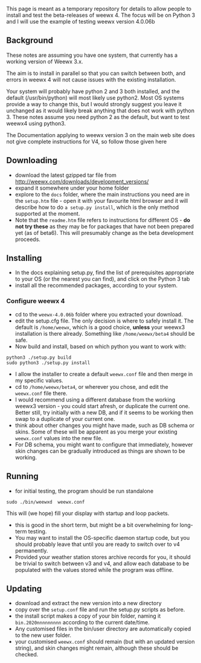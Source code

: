 
This page is meant as a temporary repository for details to allow people to install and test the beta-releases of weewx 4. The focus will be on Python 3 and I will use the example of testing weewx version 4.0.06b
## Background
These notes are assuming you have one system, that currently has a working version of Weewx 3.x.

The aim is to install in parallel so that you can switch between both, and errors in weewx 4 will not cause issues with the existing installation.

Your system will probably have python 2 and 3 both installed, and the default (/usr/bin/python) will most likely use python2. 
Most OS systems provide a way to change this, but I would strongly suggest you leave it unchanged as it would likely break anything that does not work with python 3. These notes assume you need python 2 as the default, but want to test weewx4 using python3.


The Documentation applying to weewx version 3 on the main web site does not give complete instructions for V4, so follow those given here

## Downloading
* download the latest gzipped tar file from http://weewx.com/downloads/development_versions/
* expand it somewhere under your home folder
* explore to the `docs` folder, where the main instructions you need are in the `setup.htm` file - open it with your favourite html browser and it will describe how to do `a setup.py install`, which is the only method supported at the moment.
* Note that the `readme.htm` file refers to instructions for different OS - **do not try these**  as they may be for packages that have not been prepared yet (as of beta6).  This will presumably change as the beta development proceeds.

## Installing
* In the docs explaining setup.py, find the list of prerequisites appropriate to your OS (or the nearest you can find), and click on the Python 3 tab
* install all the recommended packages, according to your system.
### Configure weewx 4
* cd to the `weewx-4.0.06b` folder where you extracted your download.
* edit the setup.cfg file. The only decision is where to safely install it.  The default is `/home/weewx`, which is a good choice, **unless** your weewx3 installation is there already. Something like  `/home/weewx/beta4` should be safe.
* Now build and install, based on which python you want to work with:
~~~~~
python3 ./setup.py build
sudo python3 ./setup.py install
~~~~~
* I allow the installer to create a default `weewx.conf` file and then merge in my specific values.
* cd to `/home/weewx/beta4`, or wherever you chose, and edit the `weewx.conf` file there.
* I would recommend using a different database from the working weewx3 version - you could start afresh, or duplicate the current one. Better still, try initially with a new DB, and if it seems to be working then swap to a duplicate of your current one.
* think about other changes you might have made, such as DB schema or skins. Some of these will be apparent as you merge your existing `weewx.conf` values into the new file.
* For DB schema, you might want to configure that immediately, however skin changes can be gradually introduced as things are shown to be working.
## Running
* for initial testing, the program should be run standalone
~~~~~
sudo ./bin/weewxd  weewx.conf
~~~~~
This will (we hope) fill your display with startup and loop packets.
* this is good in the short term, but might be a bit overwhelming for long-term testing.
* You may want to install the OS-specific daemon startup code, but you should probably leave that until you are ready to switch over to v4 permanently.
* Provided your weather station stores archive records for you, it should be trivial to switch between v3 and v4, and allow each database to be populated with the values stored while the program was offline.
## Updating
* download and extract the new version into a new directory
* copy over the `setup.conf` file and run the setup.py scripts as before.
* the install script makes a copy of your bin folder, naming it `bin.2020nnnnnnnnn` according to the current date/time.
* Any customised files in the bin/user directory are automatically copied to the new user folder.
* your customised `weewx.conf` should remain (but with an updated version string), and skin changes might remain, although these should be checked.